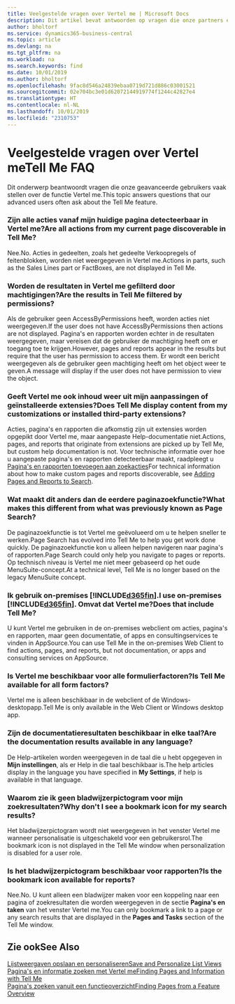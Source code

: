 ```yaml
---
title: Veelgestelde vragen over Vertel me | Microsoft Docs
description: Dit artikel bevat antwoorden op vragen die onze partners en klanten vaak hebben over Vertel me.
author: bholtorf
ms.service: dynamics365-business-central
ms.topic: article
ms.devlang: na
ms.tgt_pltfrm: na
ms.workload: na
ms.search.keywords: find
ms.date: 10/01/2019
ms.author: bholtorf
ms.openlocfilehash: 9fac8d546a24839ebaa0719d721d886c03001521
ms.sourcegitcommit: 02e704bc3e01d62072144919774f1244c42827e4
ms.translationtype: HT
ms.contentlocale: nl-NL
ms.lasthandoff: 10/01/2019
ms.locfileid: "2310753"
---
```

# <a name="tell-me-faq"></a><span data-ttu-id="718b1-103">Veelgestelde vragen over Vertel me</span><span class="sxs-lookup"><span data-stu-id="718b1-103">Tell Me FAQ</span></span>
<span data-ttu-id="718b1-104">Dit onderwerp beantwoordt vragen die onze geavanceerde gebruikers vaak stellen over de functie Vertel me.</span><span class="sxs-lookup"><span data-stu-id="718b1-104">This topic answers questions that our advanced users often ask about the Tell Me feature.</span></span>

### <a name="are-all-actions-from-my-current-page-discoverable-in-tell-me"></a><span data-ttu-id="718b1-105">Zijn alle acties vanaf mijn huidige pagina detecteerbaar in Vertel me?</span><span class="sxs-lookup"><span data-stu-id="718b1-105">Are all actions from my current page discoverable in Tell Me?</span></span>
<span data-ttu-id="718b1-106">Nee.</span><span class="sxs-lookup"><span data-stu-id="718b1-106">No.</span></span> <span data-ttu-id="718b1-107">Acties in gedeelten, zoals het gedeelte Verkoopregels of feitenblokken, worden niet weergegeven in Vertel me.</span><span class="sxs-lookup"><span data-stu-id="718b1-107">Actions in parts, such as the Sales Lines part or FactBoxes, are not displayed in Tell Me.</span></span>

### <a name="are-the-results-in-tell-me-filtered-by-permissions"></a><span data-ttu-id="718b1-108">Worden de resultaten in Vertel me gefilterd door machtigingen?</span><span class="sxs-lookup"><span data-stu-id="718b1-108">Are the results in Tell Me filtered by permissions?</span></span>
<span data-ttu-id="718b1-109">Als de gebruiker geen AccessByPermissions heeft, worden acties niet weergegeven.</span><span class="sxs-lookup"><span data-stu-id="718b1-109">If the user does not have AccessByPermissions then actions are not displayed.</span></span> <span data-ttu-id="718b1-110">Pagina's en rapporten worden echter in de resultaten weergegeven, maar vereisen dat de gebruiker de machtiging heeft om er toegang toe te krijgen.</span><span class="sxs-lookup"><span data-stu-id="718b1-110">However, pages and reports appear in the results but require that the user has permission to access them.</span></span> <span data-ttu-id="718b1-111">Er wordt een bericht weergegeven als de gebruiker geen machtiging heeft om het object weer te geven.</span><span class="sxs-lookup"><span data-stu-id="718b1-111">A message will display if the user does not have permission to view the object.</span></span>

### <a name="does-tell-me-display-content-from-my-customizations-or-installed-third-party-extensions"></a><span data-ttu-id="718b1-112">Geeft Vertel me ook inhoud weer uit mijn aanpassingen of geïnstalleerde extensies?</span><span class="sxs-lookup"><span data-stu-id="718b1-112">Does Tell Me display content from my customizations or installed third-party extensions?</span></span>
<span data-ttu-id="718b1-113">Acties, pagina's en rapporten die afkomstig zijn uit extensies worden opgepikt door Vertel me, maar aangepaste Help-documentatie niet.</span><span class="sxs-lookup"><span data-stu-id="718b1-113">Actions, pages, and reports that originate from extensions are picked up by Tell Me, but custom help documentation is not.</span></span> <span data-ttu-id="718b1-114">Voor technische informatie over hoe u aangepaste pagina's en rapporten detecteerbaar maakt, raadpleegt u [Pagina's en rapporten toevoegen aan zoekacties](/dynamics365/business-central/dev-itpro/developer/devenv-al-menusuite-functionality)</span><span class="sxs-lookup"><span data-stu-id="718b1-114">For technical information about how to make custom pages and reports discoverable, see [Adding Pages and Reports to Search](/dynamics365/business-central/dev-itpro/developer/devenv-al-menusuite-functionality).</span></span>

### <a name="what-makes-this-different-from-what-was-previously-known-as-page-search"></a><span data-ttu-id="718b1-115">Wat maakt dit anders dan de eerdere paginazoekfunctie?</span><span class="sxs-lookup"><span data-stu-id="718b1-115">What makes this different from what was previously known as Page Search?</span></span>
<span data-ttu-id="718b1-116">De paginazoekfunctie is tot Vertel me geëvolueerd om u te helpen sneller te werken.</span><span class="sxs-lookup"><span data-stu-id="718b1-116">Page Search has evolved into Tell Me to help you get work done quickly.</span></span> <span data-ttu-id="718b1-117">De paginazoekfunctie kon u alleen helpen navigeren naar pagina's of rapporten.</span><span class="sxs-lookup"><span data-stu-id="718b1-117">Page Search could only help you navigate to pages or reports.</span></span> <span data-ttu-id="718b1-118">Op technisch niveau is Vertel me niet meer gebaseerd op het oude MenuSuite-concept.</span><span class="sxs-lookup"><span data-stu-id="718b1-118">At a technical level, Tell Me is no longer based on the legacy MenuSuite concept.</span></span>

### <a name="i-use-on-premises-included365finincludesd365fin_mdmd-does-that-include-tell-me"></a><span data-ttu-id="718b1-119">Ik gebruik on-premises [!INCLUDE[d365fin](includes/d365fin_md.md)].</span><span class="sxs-lookup"><span data-stu-id="718b1-119">I use on-premises [!INCLUDE[d365fin](includes/d365fin_md.md)].</span></span> <span data-ttu-id="718b1-120">Omvat dat Vertel me?</span><span class="sxs-lookup"><span data-stu-id="718b1-120">Does that include Tell Me?</span></span>
<span data-ttu-id="718b1-121">U kunt Vertel me gebruiken in de on-premises webclient om acties, pagina's en rapporten, maar geen documentatie, of apps en consultingservices te vinden in AppSource.</span><span class="sxs-lookup"><span data-stu-id="718b1-121">You can use Tell Me in the on-premises Web Client to find actions, pages, and reports, but not documentation, or apps and consulting services on AppSource.</span></span>

### <a name="is-tell-me-available-for-all-form-factors"></a><span data-ttu-id="718b1-122">Is Vertel me beschikbaar voor alle formulierfactoren?</span><span class="sxs-lookup"><span data-stu-id="718b1-122">Is Tell Me available for all form factors?</span></span>
<span data-ttu-id="718b1-123">Vertel me is alleen beschikbaar in de webclient of de Windows-desktopapp.</span><span class="sxs-lookup"><span data-stu-id="718b1-123">Tell Me is only available in the Web Client or Windows desktop app.</span></span>

### <a name="are-the-documentation-results-available-in-any-language"></a><span data-ttu-id="718b1-124">Zijn de documentatieresultaten beschikbaar in elke taal?</span><span class="sxs-lookup"><span data-stu-id="718b1-124">Are the documentation results available in any language?</span></span>
<span data-ttu-id="718b1-125">De Help-artikelen worden weergegeven in de taal die u hebt opgegeven in **Mijn instellingen**, als er Help in die taal beschikbaar is.</span><span class="sxs-lookup"><span data-stu-id="718b1-125">The help articles display in the language you have specified in **My Settings**, if help is available in that language.</span></span>

### <a name="why-dont-i-see-a-bookmark-icon-for-my-search-results"></a><span data-ttu-id="718b1-126">Waarom zie ik geen bladwijzerpictogram voor mijn zoekresultaten?</span><span class="sxs-lookup"><span data-stu-id="718b1-126">Why don't I see a bookmark icon for my search results?</span></span>
<span data-ttu-id="718b1-127">Het bladwijzerpictogram wordt niet weergegeven in het venster Vertel me wanneer personalisatie is uitgeschakeld voor een gebruikersrol.</span><span class="sxs-lookup"><span data-stu-id="718b1-127">The bookmark icon is not displayed in the Tell Me window when personalization is disabled for a user role.</span></span>

### <a name="is-the-bookmark-icon-available-for-reports"></a><span data-ttu-id="718b1-128">Is het bladwijzerpictogram beschikbaar voor rapporten?</span><span class="sxs-lookup"><span data-stu-id="718b1-128">Is the bookmark icon available for reports?</span></span>
<span data-ttu-id="718b1-129">Nee.</span><span class="sxs-lookup"><span data-stu-id="718b1-129">No.</span></span> <span data-ttu-id="718b1-130">U kunt alleen een bladwijzer maken voor een koppeling naar een pagina of zoekresultaten die worden weergegeven in de sectie **Pagina's en taken** van het venster Vertel me.</span><span class="sxs-lookup"><span data-stu-id="718b1-130">You can only bookmark a link to a page or any search results that are displayed in the **Pages and Tasks** section of the Tell Me window.</span></span>


## <a name="see-also"></a><span data-ttu-id="718b1-131">Zie ook</span><span class="sxs-lookup"><span data-stu-id="718b1-131">See Also</span></span>  
[<span data-ttu-id="718b1-132">Lijstweergaven opslaan en personaliseren</span><span class="sxs-lookup"><span data-stu-id="718b1-132">Save and Personalize List Views</span></span>](ui-views.md)  
[<span data-ttu-id="718b1-133">Pagina's en informatie zoeken met Vertel me</span><span class="sxs-lookup"><span data-stu-id="718b1-133">Finding Pages and Information with Tell Me</span></span>](ui-search.md)  
[<span data-ttu-id="718b1-134">Pagina's zoeken vanuit een functieoverzicht</span><span class="sxs-lookup"><span data-stu-id="718b1-134">Finding Pages from a Feature Overview</span></span>](ui-role-explorer.md)
